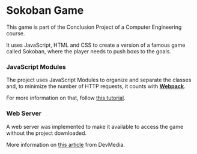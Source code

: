 # Sokoban Game

This game is part of the Conclusion Project of a Computer Engineering course.

It uses JavaScript, HTML and CSS to create a version of a famous game called Sokoban, where the player needs to push boxs to the goals.

### JavaScript Modules
The project uses JavaScript Modules to organize and separate the classes and, to minimize the number of HTTP requests, it counts with **[Webpack](https://webpack.js.org/)**. 

For more information on that, follow [this tutorial](https://www.sitepoint.com/bundle-static-site-webpack/).

### Web Server
A web server was implemented to make it available to access the game without the project downloaded.

More information on [this article](https://www.devmedia.com.br/construindo-um-servidor-web-com-node-js/32023) from DevMedia.
